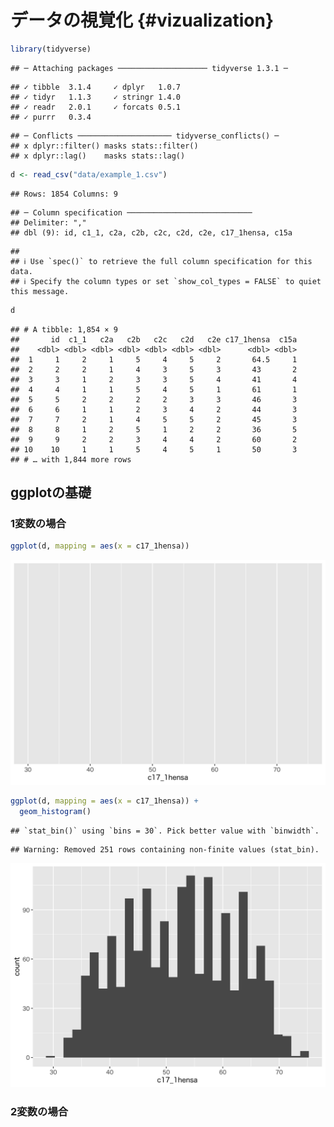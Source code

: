 # データの視覚化 {#vizualization}




```r
library(tidyverse)
```

```
## ─ Attaching packages ──────────────────── tidyverse 1.3.1 ─
```

```
## ✓ tibble  3.1.4     ✓ dplyr   1.0.7
## ✓ tidyr   1.1.3     ✓ stringr 1.4.0
## ✓ readr   2.0.1     ✓ forcats 0.5.1
## ✓ purrr   0.3.4
```

```
## ─ Conflicts ───────────────────── tidyverse_conflicts() ─
## x dplyr::filter() masks stats::filter()
## x dplyr::lag()    masks stats::lag()
```


```r
d <- read_csv("data/example_1.csv")
```

```
## Rows: 1854 Columns: 9
```

```
## ─ Column specification ────────────────────────────
## Delimiter: ","
## dbl (9): id, c1_1, c2a, c2b, c2c, c2d, c2e, c17_1hensa, c15a
```

```
## 
## ℹ Use `spec()` to retrieve the full column specification for this data.
## ℹ Specify the column types or set `show_col_types = FALSE` to quiet this message.
```

```r
d
```

```
## # A tibble: 1,854 × 9
##       id  c1_1   c2a   c2b   c2c   c2d   c2e c17_1hensa  c15a
##    <dbl> <dbl> <dbl> <dbl> <dbl> <dbl> <dbl>      <dbl> <dbl>
##  1     1     2     1     5     4     5     2       64.5     1
##  2     2     2     1     4     3     5     3       43       2
##  3     3     1     2     3     3     5     4       41       4
##  4     4     1     1     5     4     5     1       61       1
##  5     5     2     2     2     2     3     3       46       3
##  6     6     1     1     2     3     4     2       44       3
##  7     7     2     1     4     5     5     2       45       3
##  8     8     1     2     5     1     2     2       36       5
##  9     9     2     2     3     4     4     2       60       2
## 10    10     1     1     5     4     5     1       50       3
## # … with 1,844 more rows
```



## ggplotの基礎

### 1変数の場合


```r
ggplot(d, mapping = aes(x = c17_1hensa))
```

<img src="06-ggplot_files/figure-html/unnamed-chunk-3-1.png" width="672" />


```r
ggplot(d, mapping = aes(x = c17_1hensa)) + 
  geom_histogram()
```

```
## `stat_bin()` using `bins = 30`. Pick better value with `binwidth`.
```

```
## Warning: Removed 251 rows containing non-finite values (stat_bin).
```

<img src="06-ggplot_files/figure-html/unnamed-chunk-4-1.png" width="672" />


### 2変数の場合

